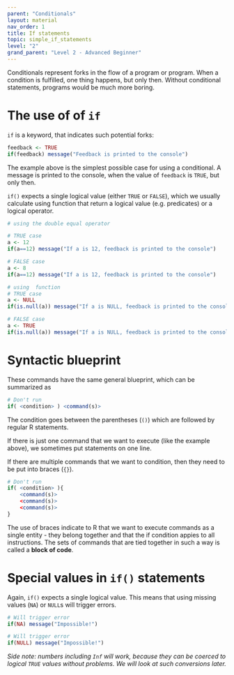 ```yaml
---
parent: "Conditionals"
layout: material 
nav_order: 1
title: If statements 
topic: simple_if_statements
level: "2"
grand_parent: "Level 2 - Advanced Beginner"
---
```


Conditionals represent forks in the flow of a program or program. When a condition is fulfilled, one thing happens, but only then. Without conditional statements, programs would be much more boring. 

# The use of of `if`

`if` is a keyword, that indicates such potential forks:

```R
feedback <- TRUE
if(feedback) message("Feedback is printed to the console")
```

The example above is the simplest possible case for using a conditional. A message is printed to the console, when the value of `feedback` is `TRUE`, but only then. 

`if()` expects a single logical value (either `TRUE` or `FALSE`), which we usually calculate using function that return a logical value (e.g. predicates) or a logical operator.


```R
# using the double equal operator

# TRUE case
a <- 12
if(a==12) message("If a is 12, feedback is printed to the console")

# FALSE case
a <- 8
if(a==12) message("If a is 12, feedback is printed to the console")
```

```R
# using  function
# TRUE case
a <- NULL
if(is.null(a)) message("If a is NULL, feedback is printed to the console")

# FALSE case
a <- TRUE
if(is.null(a)) message("If a is NULL, feedback is printed to the console")
```

# Syntactic blueprint

These commands have the same general blueprint, which can be summarized as

```R
# Don't run
if( <condition> ) <command(s)>
```

The condition goes between the parentheses (`()`) which are followed by regular R statements. 

If there is just one command that we want to execute (like the example above), we sometimes put statements on one line.

If there are multiple commands that we want to condition, then they need to be put into braces (`{}`).

```R
# Don't run
if( <condition> ){
	<command(s)>
	<command(s)>
	<command(s)>
}
```

The use of braces indicate to R that we want to execute commands as a single entity - they belong together and that the if condition appies to all instructions. The sets of commands that are tied together in such a way is called a **block of code**.

# Special values in `if()` statements

Again, `if()` expects a single logical value. This means that using missing values (`NA`) or `NULL`s will trigger errors.

```R
# Will trigger error 
if(NA) message("Impossible!")
```

```R
# Will trigger error 
if(NULL) message("Impossible!")
```


*Side note: numbers including `Inf` will work, because they can be coerced to logical `TRUE` values without problems. We will look at such conversions later.*

